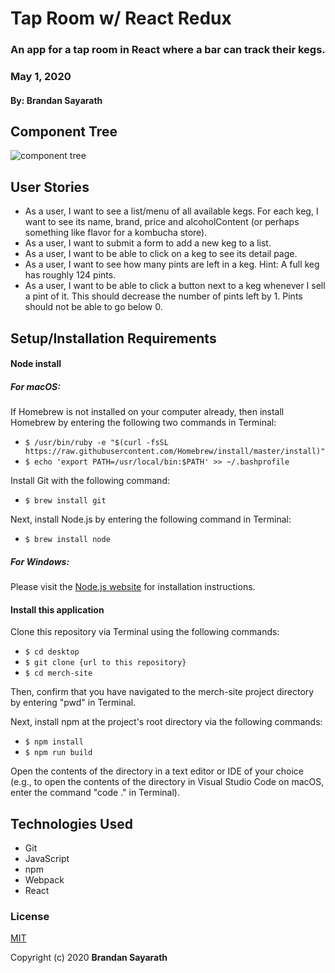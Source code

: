 # Tap Room w/ React Redux

### An app for a tap room in React where a bar can track their kegs.
### May 1, 2020
#### By: Brandan Sayarath

## Component Tree
![component tree](./public/taproomComponentTree.png)

## User Stories
* As a user, I want to see a list/menu of all available kegs. For each keg, I want to see its name, brand, price and alcoholContent (or perhaps something like flavor for a kombucha store).
* As a user, I want to submit a form to add a new keg to a list.
* As a user, I want to be able to click on a keg to see its detail page.
* As a user, I want to see how many pints are left in a keg. Hint: A full keg has roughly 124 pints.
* As a user, I want to be able to click a button next to a keg whenever I sell a pint of it. This should decrease the number of pints left by 1. Pints should not be able to go below 0.

## Setup/Installation Requirements

#### Node install

##### For macOS:
If Homebrew is not installed on your computer already, then install Homebrew by entering the following two commands in Terminal:
* ```$ /usr/bin/ruby -e "$(curl -fsSL https://raw.githubusercontent.com/Homebrew/install/master/install)"```
* ```$ echo 'export PATH=/usr/local/bin:$PATH' >> ~/.bashprofile```

Install Git with the following command:
* ```$ brew install git```

Next, install Node.js by entering the following command in Terminal:
* ```$ brew install node```

##### For Windows:
Please visit the [Node.js website](https://nodejs.org/en/download/) for installation instructions.

#### Install this application

Clone this repository via Terminal using the following commands:
* ```$ cd desktop```
* ```$ git clone {url to this repository}```
* ```$ cd merch-site```

Then, confirm that you have navigated to the merch-site project directory by entering "pwd" in Terminal.

Next, install npm at the project's root directory via the following commands:
* ```$ npm install```
* ```$ npm run build```

Open the contents of the directory in a text editor or IDE of your choice (e.g., to open the contents of the directory in Visual Studio Code on macOS, enter the command "code ." in Terminal).

## Technologies Used

* Git
* JavaScript
* npm
* Webpack
* React

### License

[MIT](https://choosealicense.com/licenses/mit/)

Copyright (c) 2020 **Brandan Sayarath** 